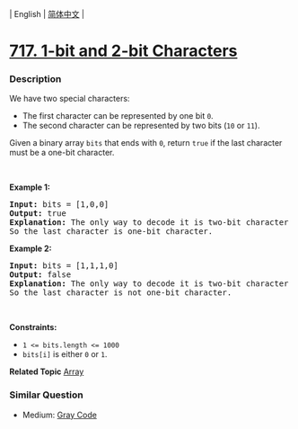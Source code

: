 | English | [简体中文](README.md) |

# [717. 1-bit and 2-bit Characters](https://leetcode-cn.com/problems/1-bit-and-2-bit-characters)
 ### Description
<p>We have two special characters:</p>

<ul>
	<li>The first character can be represented by one bit <code>0</code>.</li>
	<li>The second character can be represented by two bits (<code>10</code> or <code>11</code>).</li>
</ul>

<p>Given a binary array <code>bits</code> that ends with <code>0</code>, return <code>true</code> if the last character must be a one-bit character.</p>

<p>&nbsp;</p>
<p><strong>Example 1:</strong></p>

<pre>
<strong>Input:</strong> bits = [1,0,0]
<strong>Output:</strong> true
<strong>Explanation:</strong> The only way to decode it is two-bit character and one-bit character.
So the last character is one-bit character.
</pre>

<p><strong>Example 2:</strong></p>

<pre>
<strong>Input:</strong> bits = [1,1,1,0]
<strong>Output:</strong> false
<strong>Explanation:</strong> The only way to decode it is two-bit character and two-bit character.
So the last character is not one-bit character.
</pre>

<p>&nbsp;</p>
<p><strong>Constraints:</strong></p>

<ul>
	<li><code>1 &lt;= bits.length &lt;= 1000</code></li>
	<li><code>bits[i]</code> is either <code>0</code> or <code>1</code>.</li>
</ul>

**Related Topic**  [Array](https://leetcode-cn.com/tag/array) 

### Similar Question
 - Medium:	[Gray Code](https://leetcode-cn.com/problems/gray-code) 
